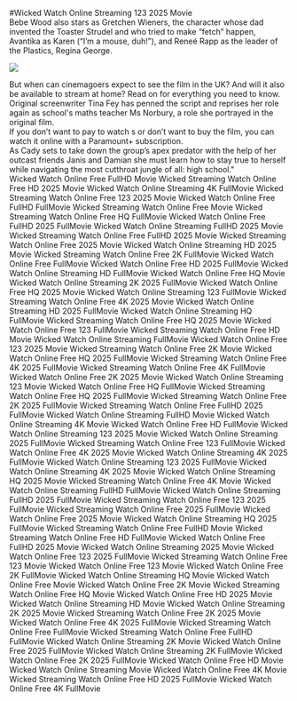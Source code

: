 #Wicked Watch Online Streaming 123 2025 Movie  
Bebe Wood also stars as Gretchen Wieners, the character whose dad invented the Toaster Strudel and who tried to make “fetch” happen, Avantika as Karen (“I’m a mouse, duh!”), and Reneé Rapp as the leader of the Plastics, Regina George.  
  
[![](https://i.imgur.com/qSNzIqt.png)](https://movie.rssnews.media/wWGOgKE.php)  
  
But when can cinemagoers expect to see the film in the UK? And will it also be available to stream at home? Read on for everything you need to know.  
Original screenwriter Tina Fey has penned the script and reprises her role again as school's maths teacher Ms Norbury, a role she portrayed in the original film.  
If you don’t want to pay to watch s or don’t want to buy the film, you can watch it online with a Paramount+ subscription.  
As Cady sets to take down the group’s apex predator with the help of her outcast friends Janis and Damian she must learn how to stay true to herself while navigating the most cutthroat jungle of all: high school."  
Wicked Watch Online Free FullHD Movie
Wicked Streaming Watch Online Free HD 2025 Movie
Wicked Watch Online Streaming 4K FullMovie
Wicked Streaming Watch Online Free 123 2025 Movie
Wicked Watch Online Free FullHD FullMovie
Wicked Streaming Watch Online Free Movie
Wicked Streaming Watch Online Free HQ FullMovie
Wicked Watch Online Free FullHD 2025 FullMovie
Wicked Watch Online Streaming FullHD 2025 Movie
Wicked Streaming Watch Online Free FullHD 2025 Movie
Wicked Streaming Watch Online Free 2025 Movie
Wicked Watch Online Streaming HD 2025 Movie
Wicked Streaming Watch Online Free 2K FullMovie
Wicked Watch Online Free FullMovie
Wicked Watch Online Free HD 2025 FullMovie
Wicked Watch Online Streaming HD FullMovie
Wicked Watch Online Free HQ Movie
Wicked Watch Online Streaming 2K 2025 FullMovie
Wicked Watch Online Free HQ 2025 Movie
Wicked Watch Online Streaming 123 FullMovie
Wicked Streaming Watch Online Free 4K 2025 Movie
Wicked Watch Online Streaming HD 2025 FullMovie
Wicked Watch Online Streaming HQ FullMovie
Wicked Streaming Watch Online Free HQ 2025 Movie
Wicked Watch Online Free 123 FullMovie
Wicked Streaming Watch Online Free HD Movie
Wicked Watch Online Streaming FullMovie
Wicked Watch Online Free 123 2025 Movie
Wicked Streaming Watch Online Free 2K Movie
Wicked Watch Online Free HQ 2025 FullMovie
Wicked Streaming Watch Online Free 4K 2025 FullMovie
Wicked Streaming Watch Online Free 4K FullMovie
Wicked Watch Online Free 2K 2025 Movie
Wicked Watch Online Streaming 123 Movie
Wicked Watch Online Free HQ FullMovie
Wicked Streaming Watch Online Free HQ 2025 FullMovie
Wicked Streaming Watch Online Free 2K 2025 FullMovie
Wicked Streaming Watch Online Free FullHD 2025 FullMovie
Wicked Watch Online Streaming FullHD Movie
Wicked Watch Online Streaming 4K Movie
Wicked Watch Online Free HD FullMovie
Wicked Watch Online Streaming 123 2025 Movie
Wicked Watch Online Streaming 2025 FullMovie
Wicked Streaming Watch Online Free 123 FullMovie
Wicked Watch Online Free 4K 2025 Movie
Wicked Watch Online Streaming 4K 2025 FullMovie
Wicked Watch Online Streaming 123 2025 FullMovie
Wicked Watch Online Streaming 4K 2025 Movie
Wicked Watch Online Streaming HQ 2025 Movie
Wicked Streaming Watch Online Free 4K Movie
Wicked Watch Online Streaming FullHD FullMovie
Wicked Watch Online Streaming FullHD 2025 FullMovie
Wicked Streaming Watch Online Free 123 2025 FullMovie
Wicked Streaming Watch Online Free 2025 FullMovie
Wicked Watch Online Free 2025 Movie
Wicked Watch Online Streaming HQ 2025 FullMovie
Wicked Streaming Watch Online Free FullHD Movie
Wicked Streaming Watch Online Free HD FullMovie
Wicked Watch Online Free FullHD 2025 Movie
Wicked Watch Online Streaming 2025 Movie
Wicked Watch Online Free 123 2025 FullMovie
Wicked Streaming Watch Online Free 123 Movie
Wicked Watch Online Free 123 Movie
Wicked Watch Online Free 2K FullMovie
Wicked Watch Online Streaming HQ Movie
Wicked Watch Online Free Movie
Wicked Watch Online Free 2K Movie
Wicked Streaming Watch Online Free HQ Movie
Wicked Watch Online Free HD 2025 Movie
Wicked Watch Online Streaming HD Movie
Wicked Watch Online Streaming 2K 2025 Movie
Wicked Streaming Watch Online Free 2K 2025 Movie
Wicked Watch Online Free 4K 2025 FullMovie
Wicked Streaming Watch Online Free FullMovie
Wicked Streaming Watch Online Free FullHD FullMovie
Wicked Watch Online Streaming 2K Movie
Wicked Watch Online Free 2025 FullMovie
Wicked Watch Online Streaming 2K FullMovie
Wicked Watch Online Free 2K 2025 FullMovie
Wicked Watch Online Free HD Movie
Wicked Watch Online Streaming Movie
Wicked Watch Online Free 4K Movie
Wicked Streaming Watch Online Free HD 2025 FullMovie
Wicked Watch Online Free 4K FullMovie